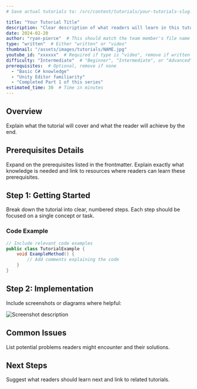 ```yaml
---
# Save actual tutorials to: /src/content/tutorials/your-tutorials-slug.md

title: "Your Tutorial Title"
description: "Clear description of what readers will learn in this tutorials"
date: 2024-02-20
author: "ryan-pierce"  # This should match the team member's file name without .md
type: "written"  # Either "written" or "video"
thumbnail: "/assets/images/tutorials/NAME.jpg"
youtube_id: "xxxxxx"  # Required if type is "video", remove if written
difficulty: "Intermediate"  # "Beginner", "Intermediate", or "Advanced"
prerequisites:  # Optional, remove if none
  - "Basic C# knowledge"
  - "Unity Editor familiarity"
  - "Completed Part 1 of this series"
estimated_time: 30  # Time in minutes
---
```


<!-- For video tutorials, you might want a brief description before the video -->
<!-- For written tutorials, include detailed step-by-step instructions -->

## Overview

Explain what the tutorial will cover and what the reader will achieve by the end.

## Prerequisites Details

Expand on the prerequisites listed in the frontmatter. Explain exactly what knowledge is needed
and link to resources where readers can learn these prerequisites.

## Step 1: Getting Started

Break down the tutorial into clear, numbered steps. Each step should be focused on a single concept
or task.

### Code Example

```csharp
// Include relevant code examples
public class TutorialExample {
    void ExampleMethod() {
        // Add comments explaining the code
    }
}
```

## Step 2: Implementation

Include screenshots or diagrams where helpful:

![Screenshot description](/assets/images/tutorials/tutorial-slug/step2.webp)

## Common Issues

List potential problems readers might encounter and their solutions.

## Next Steps

Suggest what readers should learn next and link to related tutorials.
